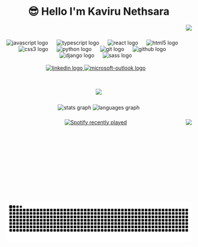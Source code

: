 

###

<div><h1 align="center">😎 Hello I'm Kaviru Nethsara</h1><img align="right" height="150" src="https://i.imgflip.com/65efzo.gif"  /></div>
<br>

###

<div align="center">
  <img src="https://cdn.jsdelivr.net/gh/devicons/devicon/icons/javascript/javascript-original.svg" height="35" alt="javascript logo"  />
  <img width="15" />
  <img src="https://cdn.jsdelivr.net/gh/devicons/devicon/icons/typescript/typescript-original.svg" height="35" alt="typescript logo"  />
  <img width="15" />
  <img src="https://cdn.jsdelivr.net/gh/devicons/devicon/icons/react/react-original.svg" height="35" alt="react logo"  />
  <img width="15" />
  <img src="https://cdn.jsdelivr.net/gh/devicons/devicon/icons/html5/html5-original.svg" height="35" alt="html5 logo"  />
  <img width="15" />
  <img src="https://cdn.jsdelivr.net/gh/devicons/devicon/icons/css3/css3-original.svg" height="35" alt="css3 logo"  />
  <img width="15" />
  <img src="https://cdn.jsdelivr.net/gh/devicons/devicon/icons/python/python-original.svg" height="35" alt="python logo"  />
  <img width="15" />
  <img src="https://cdn.jsdelivr.net/gh/devicons/devicon/icons/git/git-original.svg" height="35" alt="git logo"  />
  <img width="15" />
  <img src="https://cdn.jsdelivr.net/gh/devicons/devicon/icons/github/github-original.svg" height="35" alt="github logo"  />
  <img width="15" />
  <img src="https://cdn.jsdelivr.net/gh/devicons/devicon/icons/django/django-plain.svg" height="35" alt="django logo"  />
  <img width="15" />
  <img src="https://cdn.jsdelivr.net/gh/devicons/devicon/icons/sass/sass-original.svg" height="35" alt="sass logo"  />
</div>
<br>



<div align="center">
  <a href="www.linkedin.com/in/kaviru-n" target="_blank">
    <img src="https://img.shields.io/static/v1?message=LinkedIn&logo=linkedin&label=&color=0077B5&logoColor=white&labelColor=&style=for-the-badge" height="35" alt="linkedin logo"  />
  </a>
  <a href="kavirunethsara@outlook.com" target="_blank">
    <img src="https://img.shields.io/static/v1?message=Outlook&logo=microsoft-outlook&label=&color=0078D4&logoColor=white&labelColor=&style=for-the-badge" height="35" alt="microsoft-outlook logo"  />
  </a>
</div>
<br clear="both">

###

<div align="center">
  <img src="https://profile-counter.glitch.me/KaviruN/count.svg?"  />
</div>

###

<div align="center">
  <img src="https://github-readme-stats.vercel.app/api?username=KaviruN&hide_title=false&hide_rank=false&show_icons=true&include_all_commits=true&count_private=true&disable_animations=false&theme=radical&locale=en&hide_border=false" height="150" alt="stats graph"  />
  <img src="https://github-readme-stats.vercel.app/api/top-langs?username=KaviruN&locale=en&hide_title=false&layout=compact&card_width=320&langs_count=5&theme=radical&hide_border=false" height="150" alt="languages graph"  />
</div>

###

<img align="right" height="223" src="https://www.gifcen.com/wp-content/uploads/2022/09/sharingan-gif-7.gif"  />

###

<div align="center">
  <a href="https://open.spotify.com/user/f1r9d11aorxmvcbang9yo4lf1">
    <img src="https://spotify-recently-played-readme.vercel.app/api?user=f1r9d11aorxmvcbang9yo4lf1&count=3&unique=true" alt="Spotify recently played"  />
  </a>
</div>

###

<br clear="both">

<img src="https://raw.githubusercontent.com/KaviruN/KaviruN/output/snake.svg" alt="Snake animation" />

###
